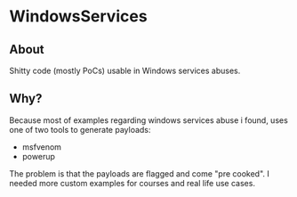 # WindowsServices
## About
Shitty code (mostly PoCs) usable in Windows services abuses.

## Why?
Because most of examples regarding windows services abuse i found, uses one of two tools to generate payloads:

- msfvenom
- powerup

The problem is that the payloads are flagged and come "pre cooked".  I needed more custom examples for courses and real life use cases.

